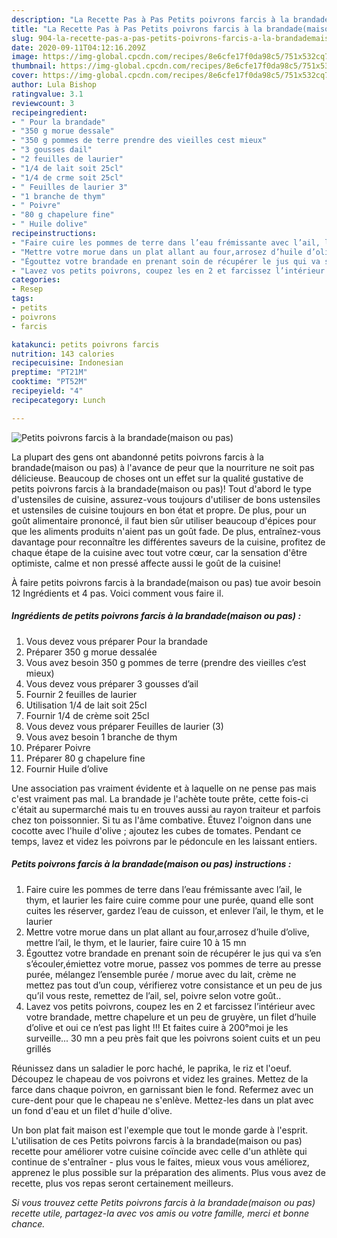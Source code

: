 ```yaml
---
description: "La Recette Pas à Pas Petits poivrons farcis à la brandade(maison ou pas)"
title: "La Recette Pas à Pas Petits poivrons farcis à la brandade(maison ou pas)"
slug: 904-la-recette-pas-a-pas-petits-poivrons-farcis-a-la-brandademaison-ou-pas
date: 2020-09-11T04:12:16.209Z
image: https://img-global.cpcdn.com/recipes/8e6cfe17f0da98c5/751x532cq70/petits-poivrons-farcis-a-la-brandademaison-ou-pas-photo-principale-de-la-recette.jpg
thumbnail: https://img-global.cpcdn.com/recipes/8e6cfe17f0da98c5/751x532cq70/petits-poivrons-farcis-a-la-brandademaison-ou-pas-photo-principale-de-la-recette.jpg
cover: https://img-global.cpcdn.com/recipes/8e6cfe17f0da98c5/751x532cq70/petits-poivrons-farcis-a-la-brandademaison-ou-pas-photo-principale-de-la-recette.jpg
author: Lula Bishop
ratingvalue: 3.1
reviewcount: 3
recipeingredient:
- " Pour la brandade"
- "350 g morue dessale"
- "350 g pommes de terre prendre des vieilles cest mieux"
- "3 gousses dail"
- "2 feuilles de laurier"
- "1/4 de lait soit 25cl"
- "1/4 de crme soit 25cl"
- " Feuilles de laurier 3"
- "1 branche de thym"
- " Poivre"
- "80 g chapelure fine"
- " Huile dolive"
recipeinstructions:
- "Faire cuire les pommes de terre dans l’eau frémissante avec l’ail, le thym, et laurier les faire cuire comme pour une purée, quand elle sont cuites les réserver, gardez l’eau de cuisson, et enlever l’ail, le thym, et le laurier"
- "Mettre votre morue dans un plat allant au four,arrosez d’huile d’olive, mettre l’ail, le thym, et le laurier, faire cuire 10 à 15 mn"
- "Égouttez votre brandade en prenant soin de récupérer le jus qui va s’en s’écouler,émiettez votre morue, passez vos pommes de terre au presse purée, mélangez l’ensemble purée / morue avec du lait, crème ne mettez pas tout d’un coup, vérifierez votre consistance et un peu de jus qu’il vous reste, remettez de l’ail, sel, poivre selon votre goût.."
- "Lavez vos petits poivrons, coupez les en 2 et farcissez l’intérieur avec votre brandade, mettre chapelure et un peu de gruyère, un filet d’huile d’olive et oui ce n’est pas light !!! Et faites cuire à 200°moi je les surveille... 30 mn a peu près fait que les poivrons soient cuits et un peu grillés"
categories:
- Resep
tags:
- petits
- poivrons
- farcis

katakunci: petits poivrons farcis 
nutrition: 143 calories
recipecuisine: Indonesian
preptime: "PT21M"
cooktime: "PT52M"
recipeyield: "4"
recipecategory: Lunch

---
```



![Petits poivrons farcis à la brandade(maison ou pas)](https://img-global.cpcdn.com/recipes/8e6cfe17f0da98c5/751x532cq70/petits-poivrons-farcis-a-la-brandademaison-ou-pas-photo-principale-de-la-recette.jpg)

La plupart des gens ont abandonné petits poivrons farcis à la brandade(maison ou pas) à l'avance de peur que la nourriture ne soit pas délicieuse. Beaucoup de choses ont un effet sur la qualité gustative de petits poivrons farcis à la brandade(maison ou pas)! Tout d'abord le type d'ustensiles de cuisine, assurez-vous toujours d'utiliser de bons ustensiles et ustensiles de cuisine toujours en bon état et propre. De plus, pour un goût alimentaire prononcé, il faut bien sûr utiliser beaucoup d'épices pour que les aliments produits n'aient pas un goût fade. De plus, entraînez-vous davantage pour reconnaître les différentes saveurs de la cuisine, profitez de chaque étape de la cuisine avec tout votre cœur, car la sensation d'être optimiste, calme et non pressé affecte aussi le goût de la cuisine!

<!--inarticleads1-->

À faire petits poivrons farcis à la brandade(maison ou pas) tue avoir besoin 12 Ingrédients et 4 pas. Voici comment vous faire il.

##### Ingrédients de petits poivrons farcis à la brandade(maison ou pas) :

1. Vous devez vous préparer  Pour la brandade
1. Préparer 350 g morue dessalée
1. Vous avez besoin 350 g pommes de terre (prendre des vieilles c’est mieux)
1. Vous devez vous préparer 3 gousses d’ail
1. Fournir 2 feuilles de laurier
1. Utilisation 1/4 de lait soit 25cl
1. Fournir 1/4 de crème soit 25cl
1. Vous devez vous préparer  Feuilles de laurier (3)
1. Vous avez besoin 1 branche de thym
1. Préparer  Poivre
1. Préparer 80 g chapelure fine
1. Fournir  Huile d’olive


Une association pas vraiment évidente et à laquelle on ne pense pas mais c&#39;est vraiment pas mal. La brandade je l&#39;achète toute prête, cette fois-ci c&#39;était au supermarché mais tu en trouves aussi au rayon traiteur et parfois chez ton poissonnier. Si tu as l&#39;âme combative. Étuvez l&#39;oignon dans une cocotte avec l&#39;huile d&#39;olive ; ajoutez les cubes de tomates. Pendant ce temps, lavez et videz les poivrons par le pédoncule en les laissant entiers. 

<!--inarticleads2-->

##### Petits poivrons farcis à la brandade(maison ou pas) instructions :

1. Faire cuire les pommes de terre dans l’eau frémissante avec l’ail, le thym, et laurier les faire cuire comme pour une purée, quand elle sont cuites les réserver, gardez l’eau de cuisson, et enlever l’ail, le thym, et le laurier
1. Mettre votre morue dans un plat allant au four,arrosez d’huile d’olive, mettre l’ail, le thym, et le laurier, faire cuire 10 à 15 mn
1. Égouttez votre brandade en prenant soin de récupérer le jus qui va s’en s’écouler,émiettez votre morue, passez vos pommes de terre au presse purée, mélangez l’ensemble purée / morue avec du lait, crème ne mettez pas tout d’un coup, vérifierez votre consistance et un peu de jus qu’il vous reste, remettez de l’ail, sel, poivre selon votre goût..
1. Lavez vos petits poivrons, coupez les en 2 et farcissez l’intérieur avec votre brandade, mettre chapelure et un peu de gruyère, un filet d’huile d’olive et oui ce n’est pas light !!! Et faites cuire à 200°moi je les surveille... 30 mn a peu près fait que les poivrons soient cuits et un peu grillés


Réunissez dans un saladier le porc haché, le paprika, le riz et l&#39;oeuf. Découpez le chapeau de vos poivrons et videz les graines. Mettez de la farce dans chaque poivron, en garnissant bien le fond. Refermez avec un cure-dent pour que le chapeau ne s&#39;enlève. Mettez-les dans un plat avec un fond d&#39;eau et un filet d&#39;huile d&#39;olive. 

<!--inarticleads1-->

<p>
Un bon plat fait maison est l'exemple que tout le monde garde à l'esprit. L'utilisation de ces Petits poivrons farcis à la brandade(maison ou pas) recette pour améliorer votre cuisine coïncide avec celle d'un athlète qui continue de s'entraîner - plus vous le faites, mieux vous vous améliorez, apprenez le plus possible sur la préparation des aliments. Plus vous avez de recette, plus vos repas seront certainement meilleurs.
</p>

<p>
<i>Si vous trouvez cette Petits poivrons farcis à la brandade(maison ou pas) recette utile, partagez-la avec vos amis ou votre famille, merci et bonne chance.</i>
</p>

